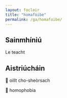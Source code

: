 ```yaml
---
layout: focloir
title: "homafóibe"
permalink: /ga/homafoibe/
---
```


## Sainmhíniú

Le teacht

## Aistriúcháin

&#x1f3f4;&#xe0067;&#xe0062;&#xe0073;&#xe0063;&#xe0074;&#xe007f; oillt cho-sheòrsach

&#x1f3f4;&#xe0067;&#xe0062;&#xe0065;&#xe006e;&#xe0067;&#xe007f; homophobia